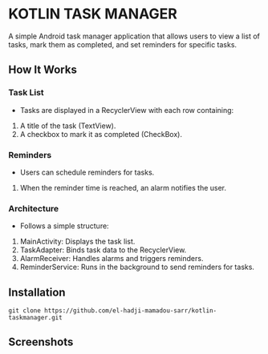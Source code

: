 # KOTLIN TASK MANAGER
A simple Android task manager application that allows users to view a list of tasks, mark them as completed, and set reminders for specific tasks.

## How It Works

### Task List
- Tasks are displayed in a RecyclerView with each row containing:
1. A title of the task (TextView).
2. A checkbox to mark it as completed (CheckBox).

### Reminders
- Users can schedule reminders for tasks.
1. When the reminder time is reached, an alarm notifies the user.

### Architecture
- Follows a simple structure:
1. MainActivity: Displays the task list.
2. TaskAdapter: Binds task data to the RecyclerView.
3. AlarmReceiver: Handles alarms and triggers reminders.
4. ReminderService: Runs in the background to send reminders for tasks.

## Installation
``git clone https://github.com/el-hadji-mamadou-sarr/kotlin-taskmanager.git``

## Screenshots

